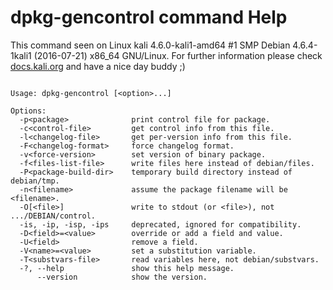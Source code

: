 # dpkg-gencontrol command Help
 
 This command seen on Linux kali 4.6.0-kali1-amd64 #1 SMP Debian 4.6.4-1kali1 (2016-07-21) x86_64 GNU/Linux. For further information please check [docs.kali.org](docs.kali.org) and have a nice day buddy ;) 

~~~

Usage: dpkg-gencontrol [<option>...]

Options:
  -p<package>              print control file for package.
  -c<control-file>         get control info from this file.
  -l<changelog-file>       get per-version info from this file.
  -F<changelog-format>     force changelog format.
  -v<force-version>        set version of binary package.
  -f<files-list-file>      write files here instead of debian/files.
  -P<package-build-dir>    temporary build directory instead of debian/tmp.
  -n<filename>             assume the package filename will be <filename>.
  -O[<file>]               write to stdout (or <file>), not .../DEBIAN/control.
  -is, -ip, -isp, -ips     deprecated, ignored for compatibility.
  -D<field>=<value>        override or add a field and value.
  -U<field>                remove a field.
  -V<name>=<value>         set a substitution variable.
  -T<substvars-file>       read variables here, not debian/substvars.
  -?, --help               show this help message.
      --version            show the version.

~~~

